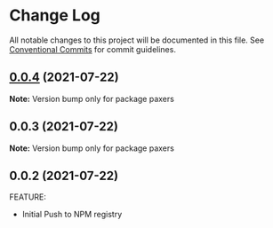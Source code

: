 # Change Log

All notable changes to this project will be documented in this file.
See [Conventional Commits](https://conventionalcommits.org) for commit guidelines.

## [0.0.4](https://github.com/PrinceJoeyLee12/paxers_v2/compare/paxers@0.0.3...paxers@0.0.4) (2021-07-22)

**Note:** Version bump only for package paxers





## 0.0.3 (2021-07-22)

**Note:** Version bump only for package paxers





## 0.0.2 (2021-07-22)

FEATURE:

- Initial Push to NPM registry
